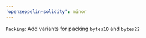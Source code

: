 ```yaml
---
'openzeppelin-solidity': minor
---
```


`Packing`: Add variants for packing `bytes10` and `bytes22`
